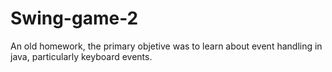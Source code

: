 Swing-game-2
============

An old homework, the primary objetive was to learn about event handling in java, particularly keyboard events.
